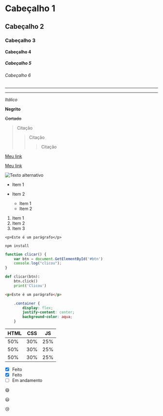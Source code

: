 <!-- Cabeçalho -->
# Cabeçalho 1
## Cabeçalho 2
### Cabeçalho 3
#### Cabeçalho 4
##### Cabeçalho 5
###### Cabeçalho 6

<!-- Divisores -->
___
___

<!-- Decoração de textos -->
*Itálico*

**Negrito**

~~Cortado~~

<!-- Citação -->
> Citação
>> Citação
>>> Citação

<!-- Links -->
[Meu link](http://meulink.com)

[Meu link](http://meulink.com "Link personalizado")

<!-- Imagens -->
![Texto alternativo](https://octodex.github.com/images/minion.png)

<!-- Listas -->
* Item 1
* Item 2

    * Item 1
    * Item 2

1. Item 1
1. Item 2
1. Item 3

<!-- Códigos inline -->
`<p>Este é um parágrafo</p>`

<!-- Códigos -->
```
npm install 
```

<!-- Código com sintaxe -->

```javascript
function clicar() {
    var btn = document.GetElementById('#btn')
    console.log("clicou");
}
```

```python
def clicar(btn):
    btn.click()
    print('Clicou')
```

```html
<p>Este é um parágrafo</p>
```

```css
    .container {
        display: flex;
        justify-content: center;
        background-color: aqua;
    }
```

<!-- Tabelas -->
| HTML | CSS | JS  |
|------|-----|-----|
| 50%  | 30% | 25% |
| 50%  | 30% | 25% |
| 50%  | 30% | 25% |

<!-- Check list -->
* [x] Feito
* [x] Feito
* [ ] Em andamento

<!-- Emojis -->

:smile:

:smiley:

:cry: